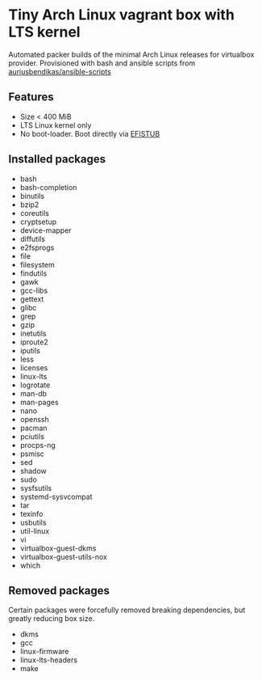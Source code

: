 # Tiny Arch Linux vagrant box with LTS kernel

Automated packer builds of the minimal Arch Linux releases for virtualbox provider. Provisioned with bash and ansible scripts from [auriusbendikas/ansible-scripts](https://github.com/auriusbendikas/ansible-scripts)

## Features

* Size < 400 MiB
* LTS Linux kernel only
* No boot-loader. Boot directly via [EFISTUB](https://wiki.archlinux.org/index.php/EFISTUB)

## Installed packages

* bash
* bash-completion
* binutils
* bzip2
* coreutils
* cryptsetup
* device-mapper
* diffutils
* e2fsprogs
* file
* filesystem
* findutils
* gawk
* gcc-libs
* gettext
* glibc
* grep
* gzip
* inetutils
* iproute2
* iputils
* less
* licenses
* linux-lts
* logrotate
* man-db
* man-pages
* nano
* openssh
* pacman
* pciutils
* procps-ng
* psmisc
* sed
* shadow
* sudo
* sysfsutils
* systemd-sysvcompat
* tar
* texinfo
* usbutils
* util-linux
* vi
* virtualbox-guest-dkms
* virtualbox-guest-utils-nox
* which

## Removed packages

Certain packages were forcefully removed breaking dependencies, but greatly reducing box size.

* dkms
* gcc
* linux-firmware
* linux-lts-headers
* make

